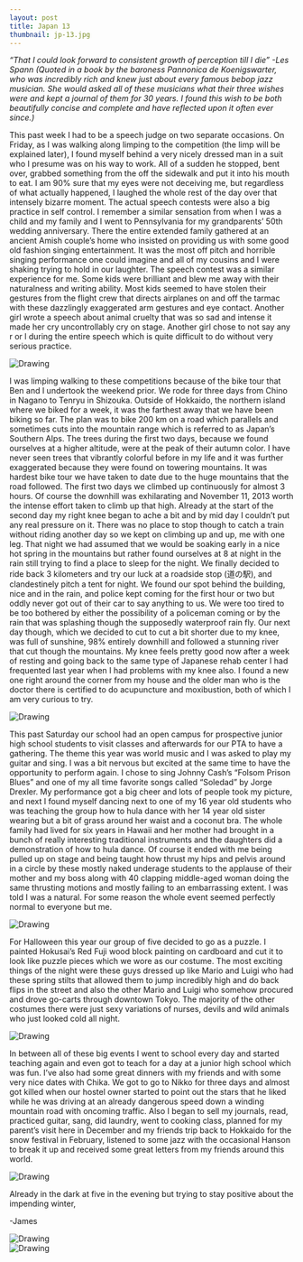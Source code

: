 ```yaml
---
layout: post
title: Japan 13
thumbnail: jp-13.jpg
---
```


*“That I could look forward to consistent growth of perception till I die” -Les Spann (Quoted in a book by the baroness Pannonica de Koenigswarter, who was incredibly rich and knew just about every famous bebop jazz musician. She would asked all of these musicians what their three wishes were and kept a journal of them for 30 years. I found this wish to be both beautifully concise and complete and have reflected upon it often ever since.)*

 This past week I had to be a speech judge on two separate occasions. On Friday, as I was walking along limping to the competition (the limp will be explained later), I found myself behind a very nicely dressed man in a suit who I presume was on his way to work. All of a sudden he stopped, bent over, grabbed something from the off the sidewalk and put it into his mouth to eat. I am 90% sure that my eyes were not deceiving me, but regardless of what actually happened, I laughed the whole rest of the day over that intensely bizarre moment. The actual speech contests were also a big practice in self control. I remember a similar sensation from when I was a child and my family and I went to Pennsylvania for my grandparents’ 50th wedding anniversary. There the entire extended family gathered at an ancient Amish couple’s home who insisted on providing us with some good old fashion singing entertainment. It was the most off pitch and horrible singing performance one could imagine and all of my cousins and I were shaking trying to hold in our laughter. The speech contest was a similar experience for me. Some kids were brilliant and blew me away with their naturalness and writing ability. Most kids seemed to have stolen their gestures from the flight crew that directs airplanes on and off the tarmac with these dazzlingly exaggerated arm gestures and eye contact. Another girl wrote a speech about animal cruelty that was so sad and intense it made her cry uncontrollably cry on stage. Another girl chose to not say any r or l during the entire speech which is quite difficult to do without very serious practice.

<div class="post-image-container"><img class="post-image" src="{{ site.url }}/assets/img/posts/jp-j13/jp-j13-1.JPG" alt="Drawing"></div>

 I was limping walking to these competitions because of the bike tour that Ben and I undertook the weekend prior. We rode for three days from Chino in Nagano to Tenryu in Shizouka. Outside of Hokkaido, the northern island where we biked for a week, it was the farthest away that we have been biking so far. The plan was to bike 200 km on a road which parallels and sometimes cuts into the mountain range which is referred to as Japan’s Southern Alps. The trees during the first two days, because we found ourselves at a higher altitude, were at the peak of their autumn color. I have never seen trees that vibrantly colorful before in my life and it was further exaggerated because they were found on towering mountains. It was hardest bike tour we have taken to date due to the huge mountains that the road followed. The first two days we climbed up continuously for almost 3 hours. Of course the downhill was exhilarating and November 11, 2013 worth the intense effort taken to climb up that high. Already at the start of the second day my right knee began to ache a bit and by mid day I couldn’t put any real pressure on it. There was no place to stop though to catch a train without riding another day so we kept on climbing up and up, me with one leg. That night we had assumed that we would be soaking early in a nice hot spring in the mountains but rather found ourselves at 8 at night in the rain still trying to find a place to sleep for the night. We finally decided to ride back 3 kilometers and try our luck at a roadside stop (道の駅), and clandestinely pitch a tent for night. We found our spot behind the building, nice and in the rain, and police kept coming for the first hour or two but oddly never got out of their car to say anything to us. We were too tired to be too bothered by either the possibility of a policeman coming or by the rain that was splashing though the supposedly waterproof rain fly. Our next day though, which we decided to cut to cut a bit shorter due to my knee, was full of sunshine, 98% entirely downhill and followed a stunning river that cut though the mountains. My knee feels pretty good now after a week of resting and going back to the same type of Japanese rehab center I had frequented last year when I had problems with my knee also. I found a new one right around the corner from my house and the older man who is the doctor there is certified to do acupuncture and moxibustion, both of which I am very curious to try.

 <div class="post-image-container"><img class="post-image" src="{{ site.url }}/assets/img/posts/jp-j13/jp-j13-2.JPG" alt="Drawing"></div>

This past Saturday our school had an open campus for prospective junior high school students to visit classes and afterwards for our PTA to have a gathering. The theme this year was world music and I was asked to play my guitar and sing. I was a bit nervous but excited at the same time to have the opportunity to perform again. I chose to sing Johnny Cash’s “Folsom Prison Blues” and one of my all time favorite songs called “Soledad” by Jorge Drexler. My performance got a big cheer and lots of people took my picture, and next I found myself dancing next to one of my 16 year old students who was teaching the group how to hula dance with her 14 year old sister wearing but a bit of grass around her waist and a coconut bra. The whole family had lived for six years in Hawaii and her mother had brought in a bunch of really interesting traditional instruments and the daughters did a demonstration of how to hula dance. Of course it ended with me being pulled up on stage and being taught how thrust my hips and pelvis around in a circle by these mostly naked underage students to the applause of their mother and my boss along with 40 clapping middle-aged woman doing the same thrusting motions and mostly failing to an embarrassing extent. I was told I was a natural. For some reason the whole event seemed perfectly normal to everyone but me.

<div class="post-image-container"><img class="post-image" src="{{ site.url }}/assets/img/posts/jp-j13/jp-j13-4.JPG" alt="Drawing"></div>

For Halloween this year our group of five decided to go as a puzzle. I painted Hokusai’s Red Fuji wood block painting on cardboard and cut it to look like puzzle pieces which we wore as our costume. The most exciting things of the night were these guys dressed up like Mario and Luigi who had these spring stilts that allowed them to jump incredibly high and do back flips in the street and also the other Mario and Luigi who somehow procured and drove go-carts through downtown Tokyo. The majority of the other costumes there were just sexy variations of nurses, devils and wild animals who just looked cold all night.


<div class="post-image-container"><img class="post-image" src="{{ site.url }}/assets/img/posts/jp-j13/jp-j13-3.JPG" alt="Drawing"></div>

In between all of these big events I went to school every day and started teaching again and even got to teach for a day at a junior high school which was fun. I’ve also had some great dinners with my friends and with some very nice dates with Chika. We got to go to Nikko for three days and almost got killed when our hostel owner started to point out the stars that he liked while he was driving at an already dangerous speed down a winding mountain road with oncoming traffic. Also I began to sell my journals, read, practiced guitar, sang, did laundry, went to cooking class, planned for my parent’s visit here in December and my friends trip back to Hokkaido for the snow festival in February, listened to some jazz with the occasional Hanson to break it up and received some great letters from my friends around this world.


<div class="post-image-container"><img class="post-image" src="{{ site.url }}/assets/img/posts/jp-j13/jp-j13-5.JPG" alt="Drawing"></div>

Already in the dark at five in the evening but trying to stay positive about the impending winter,

-James


<div class="post-image-container"><img class="post-image" src="{{ site.url }}/assets/img/posts/jp-j13/jp-j13-6.JPG" alt="Drawing"></div>


<div class="post-image-container"><img class="post-image" src="{{ site.url }}/assets/img/posts/jp-j13/jp-j13-7.JPG" alt="Drawing"></div>
